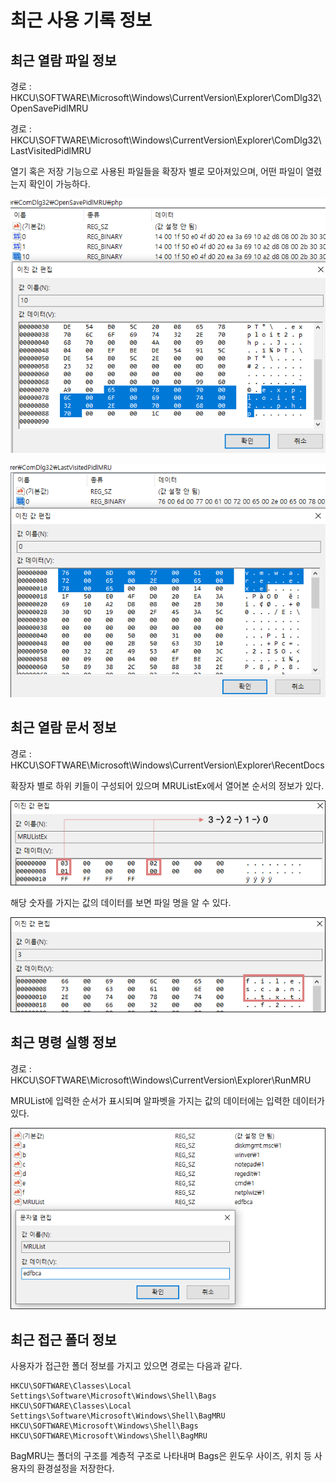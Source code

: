 # 최근 사용 기록 정보

## **최근 열람 파일 정보**

경로 : HKCU\SOFTWARE\Microsoft\Windows\CurrentVersion\Explorer\ComDlg32\OpenSavePidlMRU

경로 : HKCU\SOFTWARE\Microsoft\Windows\CurrentVersion\Explorer\ComDlg32\LastVisitedPidlMRU

열기 혹은 저장 기능으로 사용된 파일들을 확장자 별로 모아져있으며, 어떤 파일이 열렸는지 확인이 가능하다.

![](images/2022-07-10-17-57-39.png)

![](images/2022-07-10-18-01-09.png)

## **최근 열람 문서 정보**

경로 : HKCU\SOFTWARE\Microsoft\Windows\CurrentVersion\Explorer\RecentDocs

확장자 별로 하위 키들이 구성되어 있으며 MRUListEx에서 열어본 순서의 정보가 있다.

![](images/2022-07-10-22-48-00.png)

해당 숫자를 가지는 값의 데이터를 보면 파일 명을 알 수 있다.

![](images/2022-07-10-22-48-55.png)

## **최근 명령 실행 정보**

경로 : HKCU\SOFTWARE\Microsoft\Windows\CurrentVersion\Explorer\RunMRU

MRUList에 입력한 순서가 표시되며 알파벳을 가지는 값의 데이터에는 입력한 데이터가 있다.

![](images/2022-07-10-22-51-00.png)

## **최근 접근 폴더 정보**

사용자가 접근한 폴더 정보를 가지고 있으면 경로는 다음과 같다.

    HKCU\SOFTWARE\Classes\Local Settings\Software\Microsoft\Windows\Shell\Bags
    HKCU\SOFTWARE\Classes\Local Settings\Software\Microsoft\Windows\Shell\BagMRU
    HKCU\SOFTWARE\Microsoft\Windows\Shell\Bags
    HKCU\SOFTWARE\Microsoft\Windows\Shell\BagMRU

BagMRU는 폴더의 구조를 계층적 구조로 나타내며 Bags은 윈도우 사이즈, 위치 등 사용자의 환경설정을 저장한다.